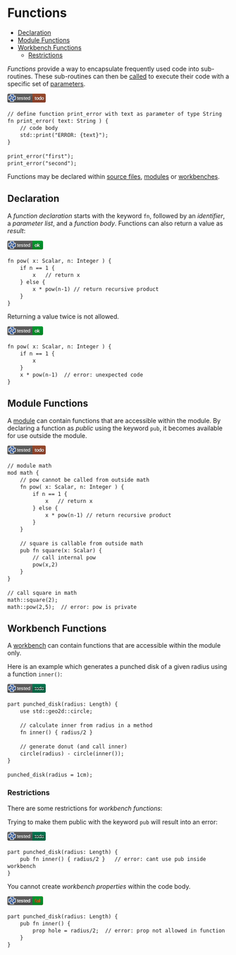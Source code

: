 # **Functions**

- [Declaration](#declaration)
- [Module Functions](#module-functions)
- [Workbench Functions](#workbench-functions)
  - [Restrictions](#restrictions)

*Functions* provide a way to encapsulate frequently used code into sub-routines.
These sub-routines can then be [called](calls.md) to execute their code with a
specific set of [parameters](parameters.md).

[![test](.test/example.png)](.test/example.log)

```µcad,example#todo
// define function print_error with text as parameter of type String
fn print_error( text: String ) {
    // code body
    std::print("ERROR: {text}");
}

print_error("first");
print_error("second");
```

Functions may be declared within [source files](source_files.md), [modules](modules.md) or [workbenches](workbench.md).

## Declaration

A *function declaration* starts with the keyword `fn`, followed by an *identifier*,
a *parameter list*, and a *function body*.
Functions can also return a value as *result*:

[![test](.test/return.png)](.test/return.log)

```µcad,return
fn pow( x: Scalar, n: Integer ) {
    if n == 1 {
        x   // return x
    } else {
        x * pow(n-1) // return recursive product
    }
}
```

Returning a value twice is not allowed.

[![test](.test/return_twice.png)](.test/return_twice.log)

```µcad,return_twice
fn pow( x: Scalar, n: Integer ) {
    if n == 1 {
        x 
    }
    x * pow(n-1)  // error: unexpected code
}
```

## Module Functions

A [module](modules.md) can contain functions that are accessible within the module.
By declaring a function as *public* using the keyword `pub`, it becomes available for
use outside the module.

[![test](.test/mod.png)](.test/mod.log)

```µcad,mod#todo_fail
// module math
mod math {
    // pow cannot be called from outside math
    fn pow( x: Scalar, n: Integer ) {
        if n == 1 {
            x   // return x
        } else {
            x * pow(n-1) // return recursive product
        }
    }

    // square is callable from outside math
    pub fn square(x: Scalar) {
        // call internal pow
        pow(x,2)
    }
}

// call square in math
math::square(2);
math::pow(2,5);  // error: pow is private
```

## Workbench Functions

A [workbench](workbench.md) can contain functions that are accessible within the module only.

Here is an example which generates a punched disk of a given radius using a function `inner()`:

[![test](.test/workbench_example.png)](.test/workbench_example.log)

```µcad,workbench_example#todo
part punched_disk(radius: Length) {
    use std::geo2d::circle;

    // calculate inner from radius in a method
    fn inner() { radius/2 }

    // generate donut (and call inner)
    circle(radius) - circle(inner());
}

punched_disk(radius = 1cm);
```

### Restrictions

There are some restrictions for *workbench functions*:

Trying to make them public with the keyword `pub` will result into an error:

[![test](.test/workbench_pub.png)](.test/workbench_pub.log)

```µcad,workbench_pub#todo_fail
part punched_disk(radius: Length) {
    pub fn inner() { radius/2 }   // error: cant use pub inside workbench
}
```

You cannot create *workbench properties* within the code body.

[![test](.test/workbench_fn_prop.png)](.test/workbench_fn_prop.log)

```µcad,workbench_fn_prop#fail
part punched_disk(radius: Length) {
    pub fn inner() { 
        prop hole = radius/2;  // error: prop not allowed in function
    }
}
```
